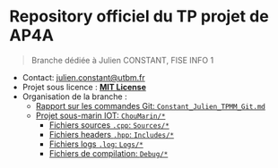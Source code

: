 # Repository officiel du TP projet de AP4A

> Branche dédiée à Julien CONSTANT, FISE INFO 1  

- Contact: julien.constant@utbm.fr  
- Projet sous licence : [**MIT License**](https://github.com/Aldarme/TPAP4A/blob/Constant_Julien_TPMM/LICENSe.md)  
- Organisation de la branche :
  - [Rapport sur les commandes Git: `Constant_Julien_TPMM_Git.md`](https://github.com/Aldarme/TPAP4A/blob/Constant_Julien_TPMM/Constant_Julien_TPMM_Git.md)  
  - [Projet sous-marin IOT: `ChouMarin/*`](https://github.com/Aldarme/TPAP4A/tree/Constant_Julien_TPMM/ChouMarin)
    - [Fichiers sources `.cpp`: `Sources/*`](https://github.com/Aldarme/TPAP4A/tree/Constant_Julien_TPMM/ChouMarin/Sources)
    - [Fichiers headers `.hpp`: `Includes/*`](https://github.com/Aldarme/TPAP4A/tree/Constant_Julien_TPMM/ChouMarin/Includes)
    - [Fichiers logs `.log`: `Logs/*`](https://github.com/Aldarme/TPAP4A/tree/Constant_Julien_TPMM/ChouMarin/Logs)
    - [Fichiers de compilation: `Debug/*`](https://github.com/Aldarme/TPAP4A/tree/Constant_Julien_TPMM/ChouMarin/Logs)